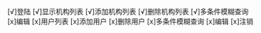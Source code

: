 [√]登陆
[√]显示机构列表
[√]添加机构列表
[√]删除机构列表
[√]多条件模糊查询
[x]编辑
[x]用户列表
[x]添加用户
[x]删除用户
[x]多条件模糊查询
[x]编辑
[x]注销
